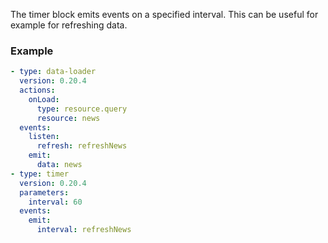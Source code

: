 The timer block emits events on a specified interval. This can be useful for example for refreshing
data.

### Example

```yaml
- type: data-loader
  version: 0.20.4
  actions:
    onLoad:
      type: resource.query
      resource: news
  events:
    listen:
      refresh: refreshNews
    emit:
      data: news
- type: timer
  version: 0.20.4
  parameters:
    interval: 60
  events:
    emit:
      interval: refreshNews
```
